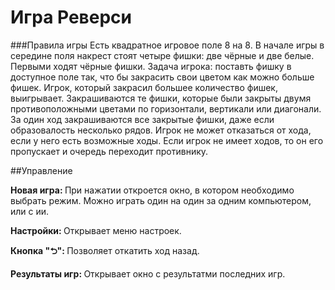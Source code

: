 # Игра Реверси
###Правила игры
Есть квадратное игровое поле 8 на 8. В начале игры в середине поля накрест стоят четыре фишки: две чёрные и две белые. Первыми ходят чёрные фишки. Задача игрока: поставть фишку в доступное поле так, что бы закрасить свои цветом как можно больше фишек. Игрок, который закрасил большее количество фишек, выигрывает. Закрашиваются те фишки, которые были закрыты двумя противоположными цветами по горизонтали, вертикали или диагонали. За один ход закрашиваются все закрытые фишки, даже если образовалость несколько рядов. Игрок не может отказаться от хода, если у него есть возможные ходы. Если игрок не имеет ходов, то он его пропускает и очередь переходит противнику.

##Управление

<b>Новая игра: </b> При нажатии откроется окно, в котором необходимо выбрать режим. Можно играть один на один за одним компьютером, или с ии.

<b>Настройки: </b> Открывает меню настроек.

<b>Кнопка "⮌": </b> Позволяет откатить ход назад.

<b>Результаты игр: </b> Открывает окно с результатми последних игр.
